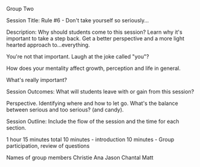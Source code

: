Group Two

Session Title: Rule #6 - Don't take yourself so seriously...

Description: Why should students come to this session? 
Learn why it's important to take a step back. Get a better perspective and a more light hearted approach to...everything. 

You're not that important. Laugh at the joke called "you"?

How does your mentality affect growth, perception and life in general.

What's really important?


Session Outcomes: What will students leave with or gain from this session?

Perspective. Identifying where and how to let go. What's the balance between serious and too serious? (and candy).

Session Outline:  Include the flow of the session and the time for each section.

1 hour 15 minutes total
10 minutes - introduction
10 minutes - Group participation, review of questions

Names of group members 
Christie
Ana
Jason
Chantal
Matt
